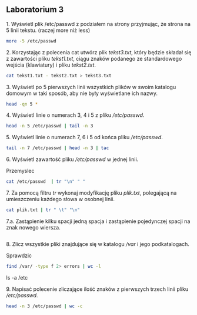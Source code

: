 ## Laboratorium 3

1\. Wyświetl plik /etc/passwd z podziałem na strony przyjmując, że strona na 5 linii tekstu. (raczej more niż less)

```sh
more -5 /etc/passwd
```

2\. Korzystając z polecenia cat utwórz plik *tekst3.txt*, który będzie składał się z zawartości pliku *tekst1.txt*, ciągu znaków podanego ze standardowego wejścia (klawiatury) i pliku *tekst2.txt*.

```sh
cat tekst1.txt - tekst2.txt > tekst3.txt
```

3\. Wyświetl po 5 pierwszych linii wszystkich plików w swoim katalogu domowym w taki sposób, aby nie były wyświetlane ich nazwy.

```sh
head -qn 5 *
```

4\. Wyświetl linie o numerach 3, 4 i 5 z pliku */etc/passwd*.

```sh
head -n 5 /etc/passwd | tail -n 3
```

5\. Wyświetl linie o numerach 7, 6 i 5 od końca pliku */etc/passwd*.

```sh
tail -n 7 /etc/passwd | head -n 3 | tac
```

6\. Wyświetl zawartość pliku */etc/passwd* w jednej linii.

Przemyslec
```sh
cat /etc/passwd  | tr "\n" " "  
```

7\. Za pomocą filtru *tr* wykonaj modyfikację pliku *plik.txt*, polegającą na umieszczeniu każdego słowa w osobnej linii.

```sh
cat plik.txt | tr " \t" "\n"
```

7\.a\. Zastąpienie kilku spacji jedną spacja i zastąpienie pojedynczej spacji na znak nowego wiersza.

```sh

```

8\. Zlicz wszystkie pliki znajdujące się w katalogu */var* i jego podkatalogach.

Sprawdzic

```sh
find /var/ -type f 2> errors | wc -l
```

ls -a /etc 

9\. Napisać polecenie zliczające ilość znaków z pierwszych trzech linii pliku */etc/passwd*.

```sh
head -n 3 /etc/passwd | wc -c
```
